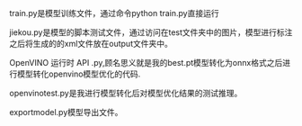 train.py是模型训练文件，通过命令python train.py直接运行

jiekou.py是模型的脚本测试文件，通过访问在test文件夹中的图片，模型进行标注之后将生成的的xml文件放在output文件夹中。

OpenVINO 运行时 API .py,顾名思义就是我的best.pt模型转化为onnx格式之后进行模型转化openvino模型优化的代码.

openvinotest.py是我进行模型转化后对模型优化结果的测试推理。

exportmodel.py模型导出文件。
